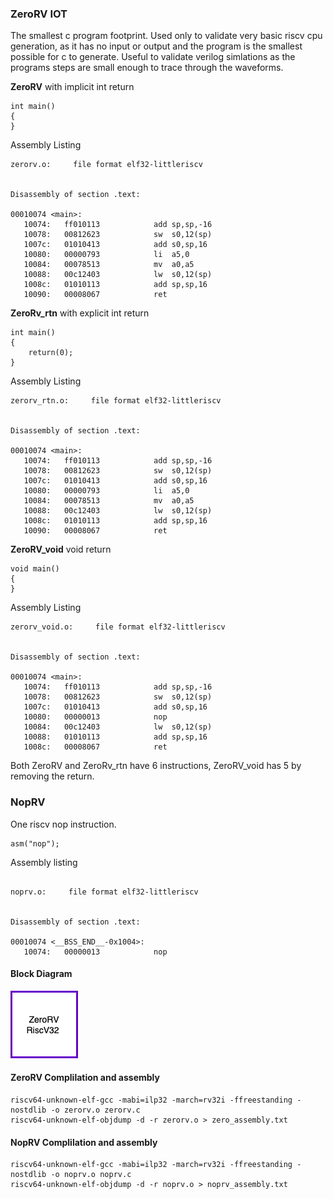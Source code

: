 ### ZeroRV IOT
The smallest c program footprint. Used only to validate very basic riscv cpu generation, as it has no input or output and the program is the smallest possible for c to generate. Useful to validate verilog simlations as the programs steps are small enough to trace through the waveforms. 

**ZeroRV** with implicit int return
```
int main()
{
}
```
Assembly Listing
``` Assembly
zerorv.o:     file format elf32-littleriscv


Disassembly of section .text:

00010074 <main>:
   10074:	ff010113          	add	sp,sp,-16
   10078:	00812623          	sw	s0,12(sp)
   1007c:	01010413          	add	s0,sp,16
   10080:	00000793          	li	a5,0
   10084:	00078513          	mv	a0,a5
   10088:	00c12403          	lw	s0,12(sp)
   1008c:	01010113          	add	sp,sp,16
   10090:	00008067          	ret
```
**ZeroRv_rtn** with explicit int return
```
int main()
{
	return(0);
}
```
Assembly Listing
``` Assembly
zerorv_rtn.o:     file format elf32-littleriscv


Disassembly of section .text:

00010074 <main>:
   10074:	ff010113          	add	sp,sp,-16
   10078:	00812623          	sw	s0,12(sp)
   1007c:	01010413          	add	s0,sp,16
   10080:	00000793          	li	a5,0
   10084:	00078513          	mv	a0,a5
   10088:	00c12403          	lw	s0,12(sp)
   1008c:	01010113          	add	sp,sp,16
   10090:	00008067          	ret
```

**ZeroRV_void** void return
```
void main()
{
}
```
Assembly Listing
``` Assembly
zerorv_void.o:     file format elf32-littleriscv


Disassembly of section .text:

00010074 <main>:
   10074:	ff010113          	add	sp,sp,-16
   10078:	00812623          	sw	s0,12(sp)
   1007c:	01010413          	add	s0,sp,16
   10080:	00000013          	nop
   10084:	00c12403          	lw	s0,12(sp)
   10088:	01010113          	add	sp,sp,16
   1008c:	00008067          	ret
```
Both ZeroRV and ZeroRv_rtn have 6 instructions, ZeroRV_void has 5 by removing the return.

### NopRV
One riscv nop instruction.  
``` assembly
asm("nop");
```
Assembly listing
``` Assembly

noprv.o:     file format elf32-littleriscv


Disassembly of section .text:

00010074 <__BSS_END__-0x1004>:
   10074:	00000013          	nop
```

#### Block Diagram
![image](../../images/zerorv_bd.png)

#### ZeroRV Complilation and assembly
```
riscv64-unknown-elf-gcc -mabi=ilp32 -march=rv32i -ffreestanding -nostdlib -o zerorv.o zerorv.c
riscv64-unknown-elf-objdump -d -r zerorv.o > zero_assembly.txt
```

#### NopRV Complilation and assembly
```
riscv64-unknown-elf-gcc -mabi=ilp32 -march=rv32i -ffreestanding -nostdlib -o noprv.o noprv.c
riscv64-unknown-elf-objdump -d -r noprv.o > noprv_assembly.txt
```
